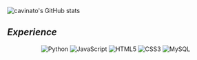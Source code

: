 ![cavinato's GitHub stats](https://github-readme-stats.vercel.app/api?username=cavinatto&show_icons=true&theme=dark&icon_color=9c9c9c)

## <i> Experience </i>

<div align="center">
    <img alt="Python" src="https://img.shields.io/badge/Python-14354C?style=for-the-badge&logo=python&logoColor=white"/>
    <img alt="JavaScript" src="https://img.shields.io/badge/JavaScript-323330?style=for-the-badge&logo=javascript&logoColor=F7DF1E"/>
    <img alt="HTML5" src="https://img.shields.io/badge/HTML5-E34F26?style=for-the-badge&logo=html5&logoColor=white"/>
    <img alt="CSS3" src="https://img.shields.io/badge/CSS3-1572B6?style=for-the-badge&logo=css3&logoColor=white"/>
    <img alt="MySQL" src="https://img.shields.io/badge/MySQL-00000F?style=for-the-badge&logo=mysql&logoColor=white"/>
</div>
